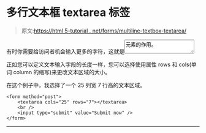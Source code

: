 # 多行文本框 textarea 标签

> 原文:[https://html 5-tutorial . net/forms/multiline-textbox-textarea/](https://html5-tutorial.net/forms/multiline-textboxes-textarea/)

有时你需要给访问者机会输入更多的字符，这就是<textarea>元素的作用。</textarea>

正如您可以定义文本输入字段的长度一样，您可以选择使用属性 rows 和 cols(单词 column 的缩写)来更改文本区域的大小。

在这个例子中，我选择了一个 25 列宽 7 行高的文本区域。

```
<form method="post">
	<textarea cols="25" rows="7"></textarea> 
	<br />
	<input type="submit" value="Submit now" />
</form>
```

* * *
